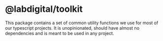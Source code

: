# @labdigital/toolkit

This package contains a set of common utility functions we use for most of our
typescript projects. It is unopinionated, should have almost no dependencies and
is meant to be used in any project.
